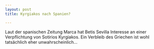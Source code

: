 ```yaml
---
layout: post
title: Kyrgiakos nach Spanien?

---
```


Laut der spanischen Zeitung Marca hat Betis Sevilla Interesse an einer Verpflichtung von Sotirios Kyrgiakos. Ein Verbleib des Griechen ist wohl tatsächlich eher unwahrscheinlich...


